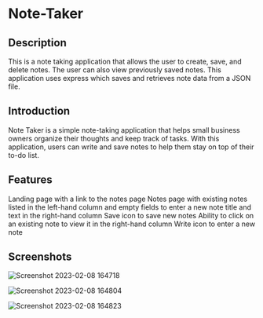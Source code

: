# Note-Taker

## Description

This is a note taking application that allows the user to create, save, and delete notes. The user can also view previously saved notes. This application uses express which saves and retrieves note data from a JSON file.

## Introduction

Note Taker is a simple note-taking application that helps small business owners organize their thoughts and keep track of tasks. With this application, users can write and save notes to help them stay on top of their to-do list.

## Features

Landing page with a link to the notes page
Notes page with existing notes listed in the left-hand column and empty fields to enter a new note title and text in the right-hand column
Save icon to save new notes
Ability to click on an existing note to view it in the right-hand column
Write icon to enter a new note

## Screenshots

![Screenshot 2023-02-08 164718](https://user-images.githubusercontent.com/112577325/217669463-7dfe5aa8-5e51-42cc-b910-b4d366a697f9.png)

![Screenshot 2023-02-08 164804](https://user-images.githubusercontent.com/112577325/217669488-f9f4727b-d3fb-4817-af0d-0e7eb44d7d86.png)

![Screenshot 2023-02-08 164823](https://user-images.githubusercontent.com/112577325/217669497-6736eb90-0a42-4cec-848d-30de0f8a3ab9.png)
